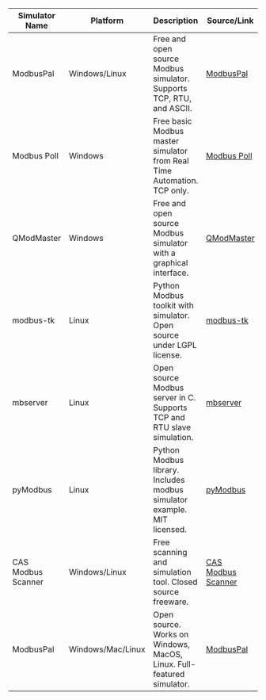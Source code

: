 | Simulator Name            | Platform     | Description                                                               | Source/Link                                                       |
|---------------------------|--------------|---------------------------------------------------------------------------|-------------------------------------------------------------------|
| ModbusPal                  | Windows/Linux | Free and open source Modbus simulator. Supports TCP, RTU, and ASCII.     | [ModbusPal](https://www.modbustools.com/modbuspal.html)           |
| Modbus Poll                | Windows      | Free basic Modbus master simulator from Real Time Automation. TCP only.  | [Modbus Poll](https://store.chipkin.com/products/modbus-poll)    |
| QModMaster                 | Windows      | Free and open source Modbus simulator with a graphical interface.        | [QModMaster](http://qmodmaster.sourceforge.net/)                 |
| modbus-tk                  | Linux        | Python Modbus toolkit with simulator. Open source under LGPL license.    | [modbus-tk](https://github.com/ljean/modbus-tk)                  |
| mbserver                   | Linux        | Open source Modbus server in C. Supports TCP and RTU slave simulation.  | [mbserver](https://github.com/stephane/mbserver)                |
| pyModbus                   | Linux        | Python Modbus library. Includes modbus simulator example. MIT licensed. | [pyModbus](https://github.com/pymodbus/pymodbus)                |
| CAS Modbus Scanner         | Windows/Linux | Free scanning and simulation tool. Closed source freeware.              | [CAS Modbus Scanner](https://www.chipkin.com/cas-modbus-scanner/) |
| ModbusPal                  | Windows/Mac/Linux | Open source. Works on Windows, MacOS, Linux. Full-featured simulator.  | [ModbusPal](https://www.modbustools.com/modbuspal.html)           |
